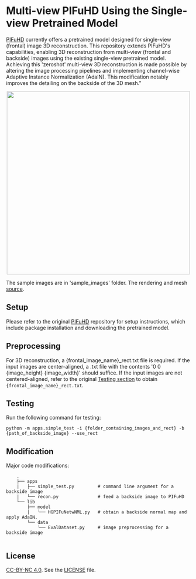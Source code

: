 # Multi-view PIFuHD Using the Single-view Pretrained Model

[PIFuHD](https://shunsukesaito.github.io/PIFuHD/) currently offers a pretrained model designed for single-view (frontal) image 3D reconstruction. This repository extends PIFuHD's capabilities, enabling 3D reconstruction from multi-view (frontal and backside) images using the existing single-view pretrained model. Achieving this 'zeroshot' multi-view 3D reconstruction is made possible by altering the image processing pipelines and implementing channel-wise Adaptive Instance Normalization (AdaIN). This modification notably improves the detailing on the backside of the 3D mesh."

<p align="center">
  <img src="diagram.png" width="500" height="500">
</p>

The sample images are in 'sample_images' folder. The rendering and mesh [source](https://sketchfab.com/3d-models/rp-dennis-posed-004-100k-d9ddefd2ac68455fac8720256965c5f1/).

## Setup
Please refer to the original [PIFuHD](https://shunsukesaito.github.io/PIFuHD/) repository for setup instructions, which include package installation and downloading the pretrained model.

## Preprocessing
For 3D reconstruction, a {frontal_image_name}_rect.txt file is required. If the input images are center-aligned, a .txt file with the contents '0 0 {image_height} {image_width}' should suffice.
If the input images are not centered-aligned, refer to the original [Testing section](https://shunsukesaito.github.io/PIFuHD/) to obtain `{frontal_image_name}_rect.txt`. 

## Testing
Run the following command for testing:
```
python -m apps.simple_test -i {folder_containing_images_and_rect} -b {path_of_backside_image} --use_rect 
```

## Modification
Major code modifications: 
```
    .
    ├── apps
    |   ├── simple_test.py         # command line argument for a backside image 
    |   └── recon.py               # feed a backside image to PIFuHD 
    └── lib                        
        ├── model                  
        |   └── HGPIFuNetwNML.py   # obtain a backside normal map and apply AdaIN.
        └── data                   
            └── EvalDataset.py     # image preprocessing for a backside image
    
```
    
## License
[CC-BY-NC 4.0](https://creativecommons.org/licenses/by-nc/4.0/legalcode). 
See the [LICENSE](LICENSE) file. 
